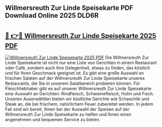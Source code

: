 ## Willmersreuth Zur Linde Speisekarte PDF Download Online 2025 DLD6R

# <h2><a href="http://gcaenm.nevu.top/?p=Willmersreuth+Zur+Linde+Speisekarte">🔗 👉🔴 Willmersreuth Zur Linde Speisekarte 2025 PDF</a></h2>

[![Willmersreuth Zur Linde Speisekarte 2025 PDF](https://i.imgur.com/dBaPXMq.png)](http://gcaenm.nevu.top/?p=Willmersreuth+Zur+Linde+Speisekarte)
Die Willmersreuth Zur Linde Speisekarte ist nicht nur eine Liste von Gerichten in einem Restaurant oder Café, sondern auch Ihre Gelegenheit, etwas zu finden, das köstlich und für Ihren Geschmack geeignet ist. Es gibt eine große Auswahl an frischen Salaten auf der Willmersreuth Zur Linde Speisekarte unseres Restaurants, die Sie in unserem Salatbereich probieren können. Für Fleischliebhaber gibt es auf unserer Willmersreuth Zur Linde Speisekarte eine Auswahl an Gerichten: Rindfleisch, Schweinefleisch, Huhn und Fisch. Unseren Auserwählten bieten wir köstliche Gerichte wie Schaschlik und Steak an, die bei frischem, natürlichem Feuer zubereitet werden. In jedem Fall sind wir bereit, Ihnen bei der Auswahl der Speisen auf der Willmersreuth Zur Linde Speisekarte zu helfen und Ihnen einen angenehmen und bequemen Service zu bieten.
